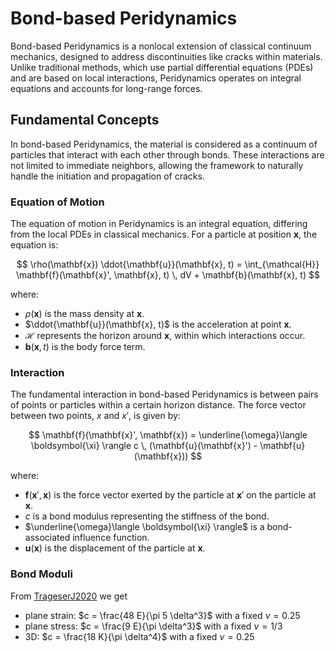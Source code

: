 # Bond-based Peridynamics

Bond-based Peridynamics is a nonlocal extension of classical continuum mechanics, designed to address discontinuities like cracks within materials. Unlike traditional methods, which use partial differential equations (PDEs) and are based on local interactions, Peridynamics operates on integral equations and accounts for long-range forces.

## Fundamental Concepts

In bond-based Peridynamics, the material is considered as a continuum of particles that interact with each other through bonds. These interactions are not limited to immediate neighbors, allowing the framework to naturally handle the initiation and propagation of cracks.

### Equation of Motion

The equation of motion in Peridynamics is an integral equation, differing from the local PDEs in classical mechanics. For a particle at position $\mathbf{x}$, the equation is:

$$ \rho(\mathbf{x}) \ddot{\mathbf{u}}(\mathbf{x}, t) = \int_{\mathcal{H}} \mathbf{f}(\mathbf{x}', \mathbf{x}, t) \, dV + \mathbf{b}(\mathbf{x}, t) $$

where:
- $\rho(\mathbf{x})$ is the mass density at $\mathbf{x}$.
- $\ddot{\mathbf{u}}(\mathbf{x}, t)$ is the acceleration at point $\mathbf{x}$.
- $\mathcal{H}$ represents the horizon around $\mathbf{x}$, within which interactions occur.
- $\mathbf{b}(\mathbf{x}, t)$ is the body force term.


### Interaction

The fundamental interaction in bond-based Peridynamics is between pairs of points or particles within a certain horizon distance. The force vector between two points, $x$ and $x'$, is given by:

$$ \mathbf{f}(\mathbf{x}', \mathbf{x}) = \underline{\omega}\langle \boldsymbol{\xi} \rangle c \, (\mathbf{u}(\mathbf{x}') - \mathbf{u}(\mathbf{x})) $$

where:
- $\mathbf{f}(\mathbf{x}', \mathbf{x})$ is the force vector exerted by the particle at $\mathbf{x}'$ on the particle at $\mathbf{x}$.
- $c$ is a bond modulus representing the stiffness of the bond.
- $\underline{\omega}\langle \boldsymbol{\xi} \rangle$ is a bond-associated influence function.
- $\mathbf{u}(\mathbf{x})$ is the displacement of the particle at $\mathbf{x}$.

### Bond Moduli
From [TrageserJ2020](@cite) we get

- plane strain: $c = \frac{48 E}{\pi 5 \delta^3}$ with a fixed $\nu=0.25$
- plane stress: $c = \frac{9 E}{\pi \delta^3}$ with a fixed $\nu=1/3$
- 3D: $c = \frac{18 K}{\pi  \delta^4}$ with a fixed $\nu=0.25$

         